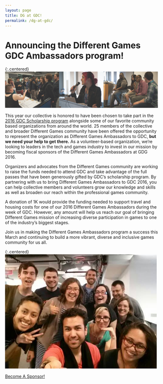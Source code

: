 ```yaml
---
layout: page
title: DG at GDC!
permalink: /dg-at-gdc/
---
```


# Announcing the Different Games GDC Ambassadors program!

{:.centered}
![alt text](/images/dg-at-gdc-1.png "Image of Different Games Conference 2014")


This year our collective is honored to have been chosen to take part in the [2016 GDC Scholarship program](http://www.gdconf.com/attend/scholarships.html) alongside some of our favorite community based organizations from around the world. 25 members of the collective and broader Different Games community have been offered the opportunity to represent the organization as Different Games Ambassadors to GDC, **but we need your help to get there.** As a volunteer-based organization, we’re looking to leaders in the tech and games industry to invest in our mission by becoming fiscal sponsors of the Different Games Ambassadors at GDG 2016.

Organizers and advocates from the Different Games community are working to raise the funds needed to attend GDC and take advantage of the full passes that have been generously gifted by GDC’s scholarship program. By partnering with us to bring Different Games Ambassadors to GDC 2016, you can help collective members and volunteers grow our knowledge and skills as well as broaden our reach within the professional games community. 

A donation of 1K would provide the funding needed to support travel and housing costs for one of our 2016 Different Games Ambassadors during the week of GDC. However, any amount will help us reach our goal of bringing Different Games mission of increasing diverse participation in games to one of the industry’s biggest stages. 

Join us in making the Different Games Ambassadors program a success this March and continuing to build a more vibrant, diverse and inclusive games community for us all. 

{:.centered}
![alt text](/images/dg-at-gdc-2.jpg "Image of a group of Different Games Conference 2015 Organizers")

<div class="pw-call-to-action">
  <a href="mailto:differentgamesconference@gmail.com" class="btn btn-lg btn-callout pw-btn">
    Become A Sponsor!
  </a>
</div>
